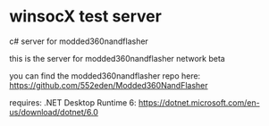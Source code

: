 # winsocX test server
c# server for modded360nandflasher 

this is the server for modded360nandflasher network beta

you can find the modded360nandflasher repo here: https://github.com/552eden/Modded360NandFlasher

requires:
.NET Desktop Runtime 6: https://dotnet.microsoft.com/en-us/download/dotnet/6.0